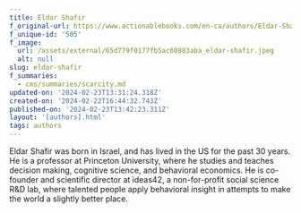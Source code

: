 ```yaml
---
title: Eldar Shafir
f_original-url: https://www.actionablebooks.com/en-ca/authors/Eldar-Shafir/
f_unique-id: '505'
f_image:
  url: /assets/external/65d779f0177fb5ac60883aba_eldar-shafir.jpeg
  alt: null
slug: eldar-shafir
f_summaries:
  - cms/summaries/scarcity.md
updated-on: '2024-02-23T13:31:24.318Z'
created-on: '2024-02-22T16:44:32.743Z'
published-on: '2024-02-23T13:42:23.311Z'
layout: '[authors].html'
tags: authors
---
```


Eldar Shafir was born in Israel, and has lived in the US for the past 30 years. He is a professor at Princeton University, where he studies and teaches decision making, cognitive science, and behavioral economics. He is co-founder and scientific director at ideas42, a non-for-profit social science R&D lab, where talented people apply behavioral insight in attempts to make the world a slightly better place.
